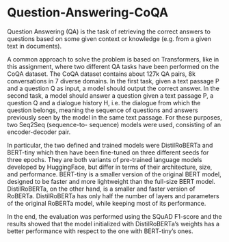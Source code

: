 # Question-Answering-CoQA

Question Answering (QA) is the task of retrieving
the correct answers to questions based on some
given context or knowledge (e.g. from a given
text in documents). 

A common approach to solve
the problem is based on Transformers, like in this
assignment, where two different QA tasks have
been performed on the CoQA dataset. The CoQA
dataset contains about 127k QA pairs, 8k conversations
in 7 diverse domains. In the first task, given a
text passage P and a question Q as input, a model
should output the correct answer. In the second
task, a model should answer a question given a text
passage P, a question Q and a dialogue history H,
i.e. the dialogue from which the question belongs,
meaning the sequence of questions and answers
previously seen by the model in the same text passage.
For these purposes, two Seq2Seq (sequence-to-
sequence) models were used, consisting of an
encoder-decoder pair. 

In particular, the two defined
and trained models were DistilRoBERTa and
BERT-tiny which then have been fine-tuned on
three different seeds for three epochs. They are
both variants of pre-trained language models developed
by HuggingFace, but differ in terms of their architecture, 
size, and performance. BERT-tiny
is a smaller version of the original BERT model,
designed to be faster and more lightweight than
the full-size BERT model. DistilRoBERTa, on
the other hand, is a smaller and faster version
of RoBERTa. DistilRoBERTa has only half the
number of layers and parameters of the original
RoBERTa model, while keeping most of its performance.

In the end, the evaluation was performed
using the SQuAD F1-score and the results showed
that the model initialized with DistilRoBERTa’s
weights has a better performance with respect to
the one with BERT-tiny’s ones.